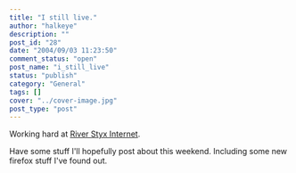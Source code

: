 ```yaml
---
title: "I still live."
author: "halkeye"
description: ""
post_id: "28"
date: "2004/09/03 11:23:50"
comment_status: "open"
post_name: "i_still_live"
status: "publish"
category: "General"
tags: []
cover: "../cover-image.jpg"
post_type: "post"
---
```


Working hard at [River Styx Internet](https://www.riverstyx.net).  

Have some stuff I'll hopefully post about this weekend. Including some new firefox stuff I've found out.
